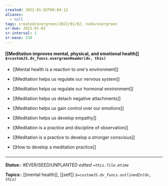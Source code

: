 ```yaml
---
created: 2022-01-02T09:04:12 
aliases:
  - null
tags: created/evergreen/2022/01/02, node/evergreen
sr-due: 2022-01-02
sr-interval: 1
sr-ease: 230
---
```


#### [[Meditation improves mental, physical, and emotional health]] `$=customJS.dv_funcs.evergreenHeader(dv, this)`

- [[Mental health is a reaction to one's environment]]

- [[Meditation helps us regulate our nervous system]]
- [[Meditation helps us regulate our hormonal environment]]
- [[Meditation helps us detach negative attachments]]
- [[Meditation helps us gain control over our emotions]]
- [[Meditation helps us develop empathy]]
- [[Meditation is a practice and discipline of observation]]
- [[Meditation is a practice to develop a stronger conscious]]
- [[How to develop a meditation practice]]

### <hr class="footnote"/>

**Status**:: #EVER/SEED/UNPLANTED
*edited `=this.file.mtime`*

**Topics**:: [[mental health]], [[self]]
*`$=customJS.dv_funcs.outlinedIn(dv, this)`*
